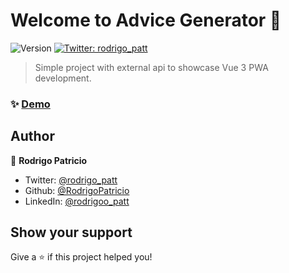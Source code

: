 # Welcome to Advice Generator 👋
![Version](https://img.shields.io/badge/version-v5.0-blue.svg?cacheSeconds=2592000)
[![Twitter: rodrigo\_patt](https://img.shields.io/twitter/follow/rodrigoo\_patt.svg?style=social)](https://twitter.com/rodrigoo\_patt)

> Simple project with external api to showcase Vue 3 PWA development.

### ✨ [Demo](https://advice-generator-pwa.vercel.app/)

## Author

👤 **Rodrigo Patricio**

* Twitter: [@rodrigo\_patt](https://twitter.com/rodrigo\_patt)
* Github: [@RodrigoPatricio](https://github.com/RodrigoPatricio)
* LinkedIn: [@rodrigoo\_patt](https://linkedin.com/in/rodrigoo\_patt)

## Show your support

Give a ⭐️ if this project helped you!
